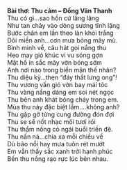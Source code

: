 __Bài thơ: Thu cảm – Đồng Văn Thanh__  
Thu có gì…sao hồn cứ lâng lâng  
Như tan chảy vào dòng sương tĩnh lặng  
Bước chân em lần theo làn khói trắng  
Dõi miền anh…cơn mưa bỏng mây mù.  
Bình minh về, câu hát gọi nắng thu  
Heo may gió khúc vi vu sóng gợn  
Mặt hồ in sắc mây vờn bóng sớm  
Anh nơi nào trong biển mặn thế nhân?  
Thu diệu kỳ…thẹn “đáy thắt lưng ong”!  
Thu vương vấn gió vờn bay mái tóc  
Thu vàng nắng dáng em soi nét ngọc   
Thu bên anh khát bỏng cháy trong em.  
Mùa thu này đặc biệt lắm….không anh?  
Thu gặp gỡ từng cung đường đón đợi  
Thu se sẽ nốt nhạc môi tươi rói  
Thu thắm nồng cỏ ngái buổi triền đê.  
Thu nấn ná…chia xa mỗi chiều về  
Dù bão nổi hay mưa tuôn rét mướt  
Em vẫn thấy sắc xanh trời hạnh phúc  
Bến thu nồng rạo rực lúc bên nhau.  

